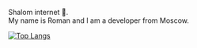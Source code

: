 Shalom internet :wave:.  
My name is Roman and I am a developer from Moscow.  

[![Top Langs](https://github-readme-stats.vercel.app/api/top-langs/?username=oqo0&layout=compact&theme=radical)](https://github.com/anuraghazra/github-readme-stats)
